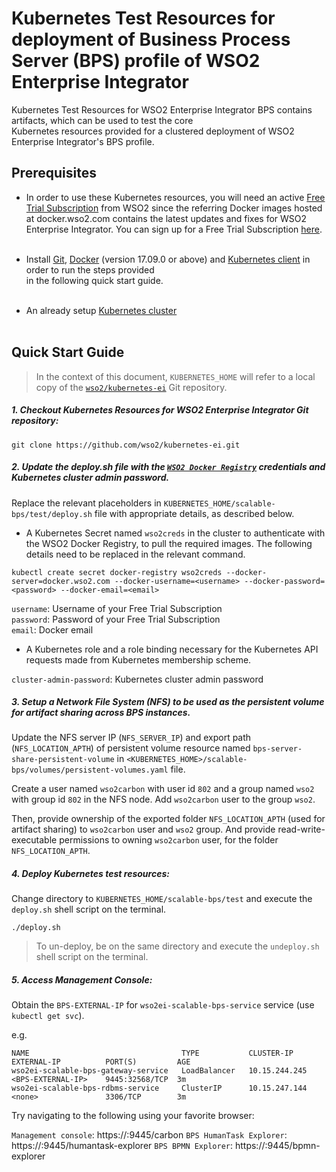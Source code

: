 # Kubernetes Test Resources for deployment of Business Process Server (BPS) profile of WSO2 Enterprise Integrator

Kubernetes Test Resources for WSO2 Enterprise Integrator BPS contains artifacts, which can be used to test the core<br>
Kubernetes resources provided for a clustered deployment of WSO2 Enterprise Integrator's BPS profile.

## Prerequisites

* In order to use these Kubernetes resources, you will need an active [Free Trial Subscription](https://wso2.com/free-trial-subscription)
from WSO2 since the referring Docker images hosted at docker.wso2.com contains the latest updates and fixes for WSO2 Enterprise Integrator.
You can sign up for a Free Trial Subscription [here](https://wso2.com/free-trial-subscription).<br><br>

* Install [Git](https://git-scm.com/book/en/v2/Getting-Started-Installing-Git), [Docker](https://www.docker.com/get-docker)
(version 17.09.0 or above) and [Kubernetes client](https://kubernetes.io/docs/tasks/tools/install-kubectl/)
in order to run the steps provided<br>in the following quick start guide.<br><br>

* An already setup [Kubernetes cluster](https://kubernetes.io/docs/setup/pick-right-solution/)<br><br>
 
## Quick Start Guide

>In the context of this document, `KUBERNETES_HOME` will refer to a local copy of the [`wso2/kubernetes-ei`](https://github.com/wso2/kubernetes-ei/)
Git repository.<br>

##### 1. Checkout Kubernetes Resources for WSO2 Enterprise Integrator Git repository:

```
git clone https://github.com/wso2/kubernetes-ei.git
```

##### 2. Update the deploy.sh file with the [`WSO2 Docker Registry`](https://docker.wso2.com) credentials and Kubernetes cluster admin password.

Replace the relevant placeholders in `KUBERNETES_HOME/scalable-bps/test/deploy.sh` file with appropriate details, as described below.

* A Kubernetes Secret named `wso2creds` in the cluster to authenticate with the WSO2 Docker Registry, to pull the required images.
The following details need to be replaced in the relevant command.

```
kubectl create secret docker-registry wso2creds --docker-server=docker.wso2.com --docker-username=<username> --docker-password=<password> --docker-email=<email>
```

`username`: Username of your Free Trial Subscription<br>
`password`: Password of your Free Trial Subscription<br>
`email`: Docker email

* A Kubernetes role and a role binding necessary for the Kubernetes API requests made from Kubernetes membership scheme.

`cluster-admin-password`: Kubernetes cluster admin password

##### 3. Setup a Network File System (NFS) to be used as the persistent volume for artifact sharing across BPS instances.

Update the NFS server IP (`NFS_SERVER_IP`) and export path (`NFS_LOCATION_APTH`) of persistent volume resource named `bps-server-share-persistent-volume`
in `<KUBERNETES_HOME>/scalable-bps/volumes/persistent-volumes.yaml` file.

Create a user named `wso2carbon` with user id `802` and a group named `wso2` with group id `802` in the NFS node.
Add `wso2carbon` user to the group `wso2`.

Then, provide ownership of the exported folder `NFS_LOCATION_APTH` (used for artifact sharing) to `wso2carbon` user and `wso2` group.
And provide read-write-executable permissions to owning `wso2carbon` user, for the folder `NFS_LOCATION_APTH`.


##### 4. Deploy Kubernetes test resources:

Change directory to `KUBERNETES_HOME/scalable-bps/test` and execute the `deploy.sh` shell script on the terminal.

```
./deploy.sh
```
>To un-deploy, be on the same directory and execute the `undeploy.sh` shell script on the terminal.

##### 5. Access Management Console:

Obtain the `BPS-EXTERNAL-IP` for `wso2ei-scalable-bps-service` service (use `kubectl get svc`).

e.g.

```
NAME                                  TYPE           CLUSTER-IP      EXTERNAL-IP          PORT(S)         AGE
wso2ei-scalable-bps-gateway-service   LoadBalancer   10.15.244.245   <BPS-EXTERNAL-IP>    9445:32568/TCP  3m
wso2ei-scalable-bps-rdbms-service     ClusterIP      10.15.247.144   <none>               3306/TCP        3m
```

Try navigating to the following using your favorite browser:

`Management console`: https://<BPS-EXTERNAL-IP>:9445/carbon
`BPS HumanTask Explorer`: https://<BPS-EXTERNAL-IP>:9445/humantask-explorer
`BPS BPMN Explorer`: https://<BPS-EXTERNAL-IP>:9445/bpmn-explorer
